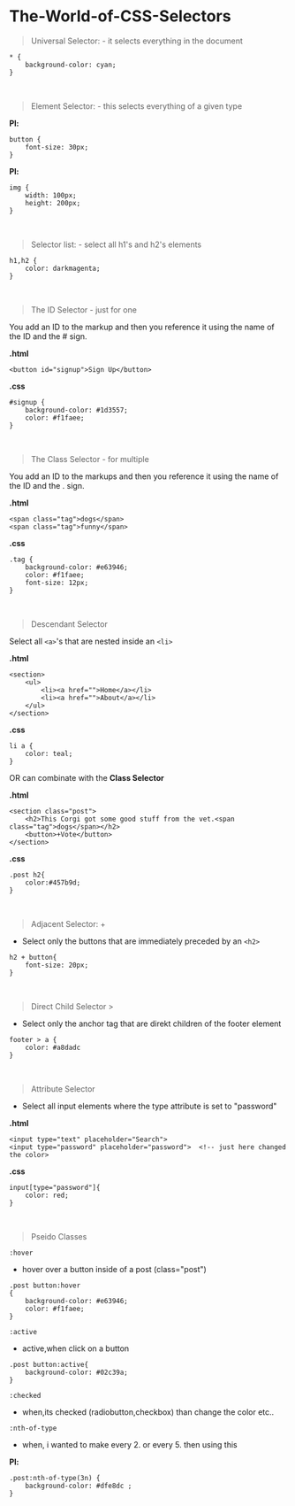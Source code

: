 # The-World-of-CSS-Selectors


> Universal Selector: - it selects everything in the document
>


```
* {
    background-color: cyan;
}
```

&nbsp;

> Element Selector: - this selects everything of a given type
>

**Pl:**
```
button {
    font-size: 30px;
}
```

**Pl:**
```
img {
    width: 100px;
    height: 200px;
}
```

&nbsp;

> Selector list:  - select all h1's and h2's elements
>

```
h1,h2 {
    color: darkmagenta;
}
```

&nbsp;

> The ID Selector - just for one
>

You add an ID to the markup and then you reference it using the name of the ID and the # sign.

**.html**

```
<button id="signup">Sign Up</button>
```

**.css**

```
#signup {
    background-color: #1d3557;
    color: #f1faee;
}
```

&nbsp;

> The Class Selector - for multiple
>
You add an ID to the markups and then you reference it using the name of the ID and the . sign.

**.html**

```
<span class="tag">dogs</span>
<span class="tag">funny</span>
```

**.css**


```
.tag {
    background-color: #e63946;
    color: #f1faee;
    font-size: 12px;
}
```

&nbsp;

> Descendant Selector
>

Select all ```<a>```'s that are nested inside an ```<li>```

**.html**
```
<section>
    <ul>
        <li><a href="">Home</a></li>
        <li><a href="">About</a></li>
    </ul>
</section>
```
**.css**
```
li a {
    color: teal;
}
```

OR can combinate with the **Class Selector**



**.html**
```
<section class="post">
    <h2>This Corgi got some good stuff from the vet.<span class="tag">dogs</span></h2>
    <button>+Vote</button>
</section>
```

**.css**
```
.post h2{
    color:#457b9d;
}
```

&nbsp;

> Adjacent Selector: +
>

- Select only the buttons that are immediately preceded by an ```<h2>```
```
h2 + button{
    font-size: 20px;
}
```

&nbsp;

> Direct Child Selector >
>

- Select only the anchor tag that are direkt children of the footer element
```
footer > a {
    color: #a8dadc
}
```

&nbsp;

> Attribute Selector
>

- Select all input elements where the type attribute is set to "password"

**.html**
```
<input type="text" placeholder="Search">
<input type="password" placeholder="password">  <!-- just here changed the color>
```

**.css**

```
input[type="password"]{
    color: red;
}
```

&nbsp;

> Pseido Classes
>

```:hover```

- hover over a button inside of a post (class="post")
```
.post button:hover
{
    background-color: #e63946;
    color: #f1faee;
}
```

```:active```

- active,when click on a button
```
.post button:active{
    background-color: #02c39a;
}
```

```:checked```

- when,its checked (radiobutton,checkbox) than change the color etc..



```:nth-of-type```

- when, i wanted to make every 2. or every 5. then using this

**Pl:**
```
.post:nth-of-type(3n) {
    background-color: #dfe8dc ;
}
```
